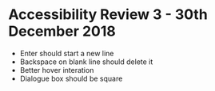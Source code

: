 # Accessibility Review 3 - 30th December 2018

* Enter should start a new line
* Backspace on blank line should delete it
* Better hover interation
* Dialogue box should be square
